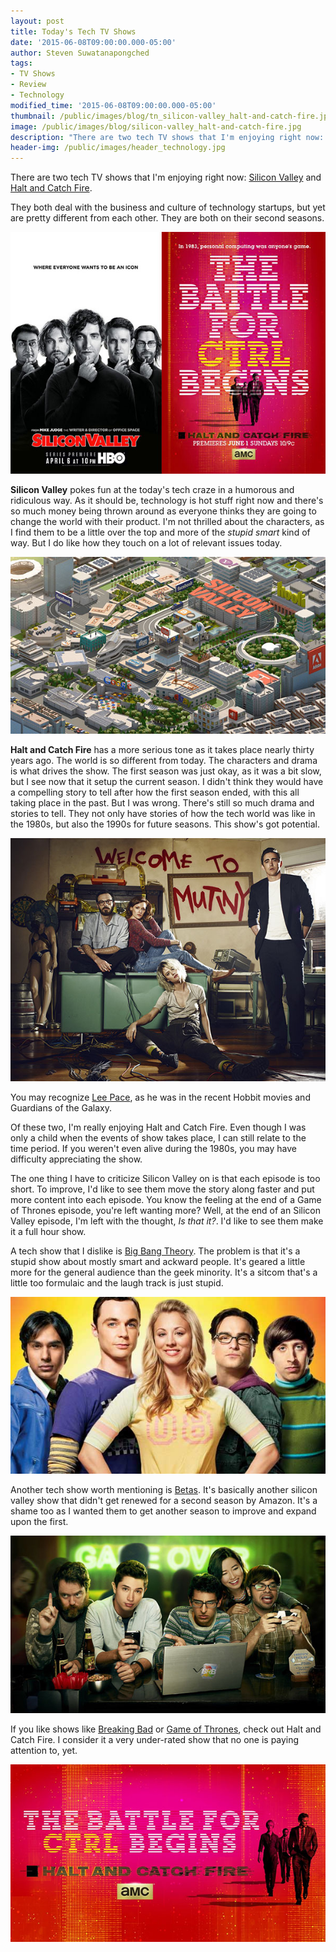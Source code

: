 ```yaml
---
layout: post
title: Today's Tech TV Shows
date: '2015-06-08T09:00:00.000-05:00'
author: Steven Suwatanapongched
tags:
- TV Shows
- Review
- Technology
modified_time: '2015-06-08T09:00:00.000-05:00'
thumbnail: /public/images/blog/tn_silicon-valley_halt-and-catch-fire.jpg
image: /public/images/blog/silicon-valley_halt-and-catch-fire.jpg
description: "There are two tech TV shows that I'm enjoying right now: Silicon Valley and Halt and Catch Fire."
header-img: /public/images/header_technology.jpg
---
```


There are two tech TV shows that I'm enjoying right now: [Silicon Valley](http://www.imdb.com/title/tt2575988/) and [Halt and Catch Fire](http://www.imdb.com/title/tt2543312/).

They both deal with the business and culture of technology startups, but yet are pretty different from each other. They are both on their second seasons.

![Silicon Valley and Halt and Catch Fire Posters](/public/images/blog/silicon-valley_halt-and-catch-fire.jpg)

<b>Silicon Valley</b> pokes fun at the today's tech craze in a humorous and ridiculous way. As it should be, technology is hot stuff right now and there's so much money being thrown around as everyone thinks they are going to change the world with their product. I'm not thrilled about the characters, as I find them to be a little over the top and more of the <i>stupid smart</i> kind of way. But I do like how they touch on a lot of relevant issues today.

![Silicon Valley](/public/images/blog/silicon_valley_show.jpg)

<b>Halt and Catch Fire</b> has a more serious tone as it takes place nearly thirty years ago. The world is so different from today. The characters and drama is what drives the show. The first season was just okay, as it was a bit slow, but I see now that it setup the current season. I didn't think they would have a compelling story to tell after how the first season ended, with this all taking place in the past. But I was wrong. There's still so much drama and stories to tell. They not only have stories of how the tech world was like in the 1980s, but also the 1990s for future seasons. This show's got potential.

![Halt and Catch Fire main characters](/public/images/blog/halt-and-catch-fire_group.jpg)

You may recognize [Lee Pace](http://www.imdb.com/name/nm1195855/), as he was in the recent Hobbit movies and Guardians of the Galaxy.

Of these two, I'm really enjoying Halt and Catch Fire. Even though I was only a child when the events of show takes place, I can still relate to the time period. If you weren't even alive during the 1980s, you may have difficulty appreciating the show.

The one thing I have to criticize Silicon Valley on is that each episode is too short.  To improve, I'd like to see them move the story along faster and put more content into each episode. You know the feeling at the end of a Game of Thrones episode, you're left wanting more? Well, at the end of an Silicon Valley episode, I'm left with the thought, <i>Is that it?</i>. I'd like to see them make it a full hour show.

A tech show that I dislike is [Big Bang Theory](http://www.imdb.com/title/tt0898266/). The problem is that it's a stupid show about mostly smart and ackward people. It's geared a little more for the general audience than the geek minority. It's a sitcom that's a little too formulaic and the laugh track is just stupid.

![Big Bang Theory](/public/images/blog/big-bang-theory.jpg)

Another tech show worth mentioning is [Betas](http://www.imdb.com/title/tt3012184/). It's basically another silicon valley show that didn't get renewed for a second season by Amazon. It's a shame too as I wanted them to get another season to improve and expand upon the first.

![Betas](/public/images/blog/betas.jpg)

If you like shows like [Breaking Bad](http://www.imdb.com/title/tt0903747/) or [Game of Thrones](http://www.imdb.com/title/tt0944947/), check out Halt and Catch Fire. I consider it a very under-rated show that no one is paying attention to, yet.

![Halt and Catch Fire](/public/images/blog/halt-and-catch-fire_season_2.jpg)
